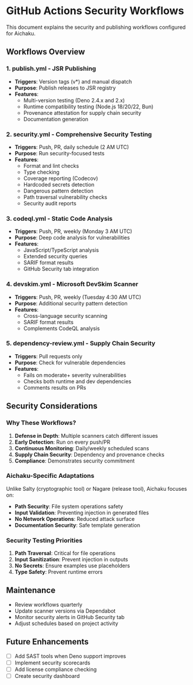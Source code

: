 # GitHub Actions Security Workflows

This document explains the security and publishing workflows configured for
Aichaku.

## Workflows Overview

### 1. **publish.yml** - JSR Publishing

- **Triggers**: Version tags (v*) and manual dispatch
- **Purpose**: Publish releases to JSR registry
- **Features**:
  - Multi-version testing (Deno 2.4.x and 2.x)
  - Runtime compatibility testing (Node.js 18/20/22, Bun)
  - Provenance attestation for supply chain security
  - Documentation generation

### 2. **security.yml** - Comprehensive Security Testing

- **Triggers**: Push, PR, daily schedule (2 AM UTC)
- **Purpose**: Run security-focused tests
- **Features**:
  - Format and lint checks
  - Type checking
  - Coverage reporting (Codecov)
  - Hardcoded secrets detection
  - Dangerous pattern detection
  - Path traversal vulnerability checks
  - Security audit reports

### 3. **codeql.yml** - Static Code Analysis

- **Triggers**: Push, PR, weekly (Monday 3 AM UTC)
- **Purpose**: Deep code analysis for vulnerabilities
- **Features**:
  - JavaScript/TypeScript analysis
  - Extended security queries
  - SARIF format results
  - GitHub Security tab integration

### 4. **devskim.yml** - Microsoft DevSkim Scanner

- **Triggers**: Push, PR, weekly (Tuesday 4:30 AM UTC)
- **Purpose**: Additional security pattern detection
- **Features**:
  - Cross-language security scanning
  - SARIF format results
  - Complements CodeQL analysis

### 5. **dependency-review.yml** - Supply Chain Security

- **Triggers**: Pull requests only
- **Purpose**: Check for vulnerable dependencies
- **Features**:
  - Fails on moderate+ severity vulnerabilities
  - Checks both runtime and dev dependencies
  - Comments results on PRs

## Security Considerations

### Why These Workflows?

1. **Defense in Depth**: Multiple scanners catch different issues
2. **Early Detection**: Run on every push/PR
3. **Continuous Monitoring**: Daily/weekly scheduled scans
4. **Supply Chain Security**: Dependency and provenance checks
5. **Compliance**: Demonstrates security commitment

### Aichaku-Specific Adaptations

Unlike Salty (cryptographic tool) or Nagare (release tool), Aichaku focuses on:

- **Path Security**: File system operations safety
- **Input Validation**: Preventing injection in generated files
- **No Network Operations**: Reduced attack surface
- **Documentation Security**: Safe template generation

### Security Testing Priorities

1. **Path Traversal**: Critical for file operations
2. **Input Sanitization**: Prevent injection in outputs
3. **No Secrets**: Ensure examples use placeholders
4. **Type Safety**: Prevent runtime errors

## Maintenance

- Review workflows quarterly
- Update scanner versions via Dependabot
- Monitor security alerts in GitHub Security tab
- Adjust schedules based on project activity

## Future Enhancements

- [ ] Add SAST tools when Deno support improves
- [ ] Implement security scorecards
- [ ] Add license compliance checking
- [ ] Create security dashboard
